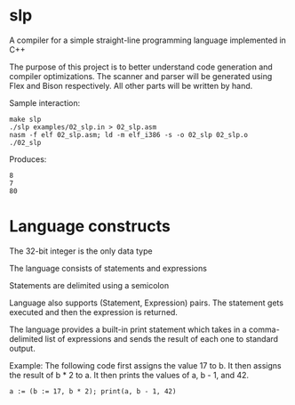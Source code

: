 # slp
A compiler for a simple straight-line programming language implemented in C++

The purpose of this project is to better understand code generation and compiler optimizations. The scanner and parser will be generated using Flex and Bison respectively. All other parts will be written by hand.

Sample interaction:
````
make slp
./slp examples/02_slp.in > 02_slp.asm
nasm -f elf 02_slp.asm; ld -m elf_i386 -s -o 02_slp 02_slp.o
./02_slp
````
Produces:
````
8
7
80
````
# Language constructs
The 32-bit integer is the only data type

The language consists of statements and expressions

Statements are delimited using a semicolon

Language also supports (Statement, Expression) pairs. The statement gets executed and then the expression is returned.

The language provides a built-in print statement which takes in a comma-delimited list of expressions and sends the result of each one to standard output.

Example: The following code first assigns the value 17 to b. It then assigns the result of b * 2 to a. It then prints the values of a, b - 1, and 42.
````
a := (b := 17, b * 2); print(a, b - 1, 42)
````
